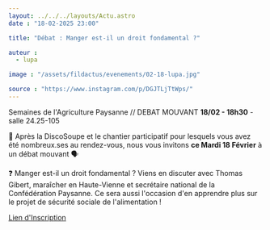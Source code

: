 ```yaml
---
layout: ../../../layouts/Actu.astro
date : "18-02-2025 23:00"

title: "Débat : Manger est-il un droit fondamental ?"

auteur :
  - lupa

image : "/assets/fildactus/evenements/02-18-lupa.jpg"

source : "https://www.instagram.com/p/DGJTLjTtWps/"
---
```

Semaines de l'Agriculture Paysanne // DEBAT MOUVANT __18/02 - 18h30__ - salle 24.25-105

🌱 Après la DiscoSoupe et le chantier participatif pour lesquels vous avez été nombreux.ses au rendez-vous, nous vous invitons __ce Mardi 18 Février__ à un débat mouvant 🗣️

❓ Manger est-il un droit fondamental ? Viens en discuter avec Thomas Gibert, maraîcher en Haute-Vienne et secrétaire national de la Confédération Paysanne. Ce sera aussi l'occasion d'en apprendre plus sur le projet de sécurité sociale de l'alimentation !

[Lien d'Inscription](https://www.helloasso.com/associations/lupa/adhesions/manger-est-il-un-droit-fondamental-debat-mouvant-18-02-25)
